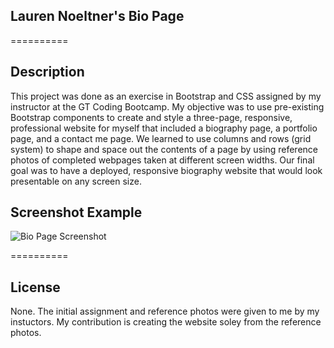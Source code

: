 ## Lauren Noeltner's Bio Page

==========

## Description

This project was done as an exercise in Bootstrap and CSS assigned by my instructor at the GT Coding Bootcamp. My objective was to use pre-existing Bootstrap components to create and style a three-page, responsive, professional website for myself that included a biography page, a portfolio page, and a contact me page. We learned to use columns and rows (grid system) to shape and space out the contents of a page by using reference photos of completed webpages taken at different screen widths. Our final goal was to have a deployed, responsive biography website that would look presentable on any screen size.

## Screenshot Example

![Bio Page Screenshot](https://imgur.com/a/XLdDS01)

==========

## License

None. The initial assignment and reference photos were given to me by my instuctors. My contribution is creating the website soley from the reference photos.
